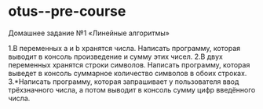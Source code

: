 # otus--pre-course
Домашнее задание №1 «Линейные алгоритмы»

1.В переменных a и b хранятся числа. Написать программу, которая выводит в консоль произведение и сумму этих чисел.
2.В двух переменных хранятся строки символов. Написать программу, которая выведет в консоль суммарное количество символов в обоих строках.
3.*Написать программу, которая запрашивает у пользователя ввод трёхзначного числа, а потом выводит в консоль сумму цифр введённого числа.
